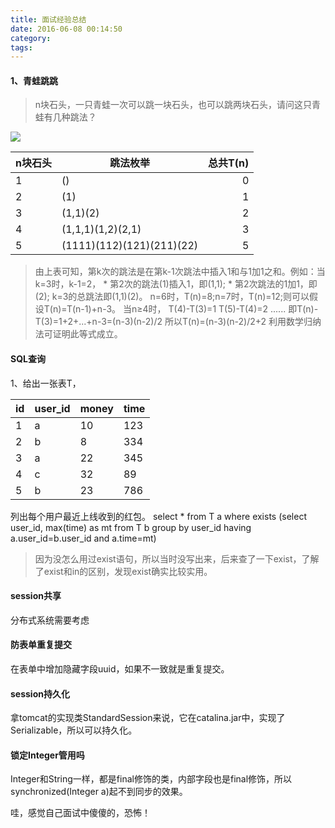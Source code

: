 ```yaml
---
title: 面试经验总结
date: 2016-06-08 00:14:50
category:
tags:
---
```

#### 1、青蛙跳跳
> n块石头，一只青蛙一次可以跳一块石头，也可以跳两块石头，请问这只青蛙有几种跳法？

![](http://o6ibfi17w.bkt.clouddn.com/image%2Ffrogstones.png)

|n块石头|跳法枚举|总共T(n)
|-----|------------|-----:
|1|()|0
|2|(1)|1
|3|(1,1)(2)|2
|4|(1,1,1)(1,2)(2,1)|3
|5|(1111)(112)(121)(211)(22)|5

> 由上表可知，第k次的跳法是在第k-1次跳法中插入1和与1加1之和。例如：当k=3时，k-1=2，
>     * 第2次的跳法(1)插入1，即(1,1);
>     * 第2次跳法的1加1，即(2);
>     k=3的总跳法即(1,1)(2)。
>     n=6时，T(n)=8;n=7时，T(n)=12;则可以假设T(n)=T(n-1)+n-3。
>     当n≥4时，
>     T(4)-T(3)=1
>     T(5)-T(4)=2
>     ......
>     即T(n)-T(3)=1+2+...+n-3=(n-3)(n-2)/2
>     所以T(n)=(n-3)(n-2)/2+2
>     利用数学归纳法可证明此等式成立。

#### SQL查询
1、给出一张表T，

|id|user_id|money|time
|---|------|------|-----
|1|a|10|123
|2|b|8|334
|3|a|22|345
|4|c|32|89
|5|b|23|786
列出每个用户最近上线收到的红包。
select * from T a where exists (select user_id, max(time) as mt from T b group by user_id having a.user_id=b.user_id and a.time=mt)
> 因为没怎么用过exist语句，所以当时没写出来，后来查了一下exist，了解了exist和in的区别，发现exist确实比较实用。

#### session共享
分布式系统需要考虑
#### 防表单重复提交
在表单中增加隐藏字段uuid，如果不一致就是重复提交。
#### session持久化
拿tomcat的实现类StandardSession来说，它在catalina.jar中，实现了Serializable，所以可以持久化。
#### 锁定Integer管用吗
Integer和String一样，都是final修饰的类，内部字段也是final修饰，所以synchronized(Integer a)起不到同步的效果。

哇，感觉自己面试中傻傻的，恐怖！
